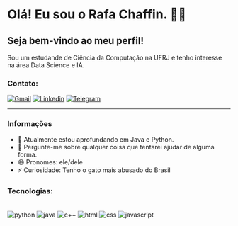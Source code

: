 # Olá! Eu sou o Rafa Chaffin. 🖐🏻
## Seja bem-vindo ao meu perfil!
Sou um estudande de Ciência da Computação na UFRJ e tenho interesse na área Data Science e IA. 

### Contato:
[![Gmail](https://img.shields.io/badge/Gmail-D14836?style=for-the-badge&logo=gmail&logoColor=white)](mailto:rafachaffin@gmail.com)
[![Linkedin](https://img.shields.io/badge/LinkedIn-0077B5?style=for-the-badge&logo=linkedin&logoColor=white)](www.linkedin.com/in/rafael-chaffin)
[![Telegram](https://img.shields.io/badge/Telegram-2CA5E0?style=for-the-badge&logo=telegram&logoColor=white)](https://t.me/rafachaffin)

---
### Informações

- 🌱 Atualmente estou aprofundando em Java e Python.
- 💬 Pergunte-me sobre qualquer coisa que tentarei ajudar de alguma forma.
- 😄 Pronomes: ele/dele
- ⚡ Curiosidade: Tenho o gato mais abusado do Brasil

 
### Tecnologias:
<div style="display: inline_block"></br>
    <img align="center" alt="python" src="https://img.shields.io/badge/Python-14354C?style=for-the-badge&logo=python&logoColor=white"/>
    <img align="center" alt="java" src="https://img.shields.io/badge/Java-ED8B00?style=for-the-badge&logo=openjdk&logoColor=white"/>
    <img align="center" alt="c++" src="https://img.shields.io/badge/C%2B%2B-00599C?style=for-the-badge&logo=c%2B%2B&logoColor=white"/>
    <img align="center" alt="html" src="https://img.shields.io/badge/HTML5-E34F26?style=for-the-badge&logo=html5&logoColor=white"/>
    <img align="center" alt="css" src="https://img.shields.io/badge/CSS3-1572B6?style=for-the-badge&logo=css3&logoColor=white"/>
    <img align="center" alt="javascript" src="https://img.shields.io/badge/JavaScript-F7DF1E?style=for-the-badge&logo=javascript&logoColor=black"/>
    
</div>



